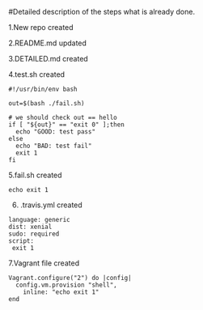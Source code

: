 #Detailed description of the steps what is already done.

1.New repo created

2.README.md updated

3.DETAILED.md created 

4.test.sh created

```
#!/usr/bin/env bash

out=$(bash ./fail.sh)

# we should check out == hello
if [ "${out}" == "exit 0" ];then
  echo "GOOD: test pass"
else
  echo "BAD: test fail"
  exit 1
fi
```

5.fail.sh created

```
echo exit 1
```

6. .travis.yml created
```
language: generic
dist: xenial
sudo: required
script:
 exit 1
```
7.Vagrant file created

```
Vagrant.configure("2") do |config|
  config.vm.provision "shell",
    inline: "echo exit 1"
end
```



